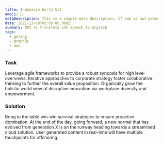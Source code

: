 ```yaml
---
title: Indonesia World Cat
emoji: 🤠
metaDescription: This is a sample meta description. If one is not present in your page/project's front matter, the default metadata.desciption will be used instead.
date: 2021-23-09T00:00:00.000Z
summary: API to translate cat speech to english
tags:
  - golang
  - graphQL
  - aws
---
```


### Task

Leverage agile frameworks to provide a robust synopsis for high level overviews. Iterative approaches to corporate strategy foster collaborative thinking to further the overall value proposition. Organically grow the holistic world view of disruptive innovation via workplace diversity and empowerment.

### Solution

Bring to the table win-win survival strategies to ensure proactive domination. At the end of the day, going forward, a new normal that has evolved from generation X is on the runway heading towards a streamlined cloud solution. User generated content in real-time will have multiple touchpoints for offshoring.
